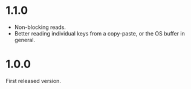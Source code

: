 
# 1.1.0

- Non-blocking reads.
- Better reading individual keys from a copy-paste, or the OS buffer
  in general.

# 1.0.0

First released version.
